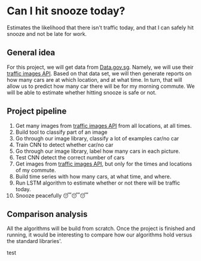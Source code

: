 # Can I hit snooze today?
Estimates the likelihood that there isn't traffic today, and that I can safely hit snooze and not be late for work.

## General idea
For this project, we will get data from [Data.gov.sg](https://data.gov.sg/developer). Namely, we will use their [traffic images API](https://data.gov.sg/dataset/traffic-images). Based on that data set, we will then generate reports on how many cars are at which location, and at what time. In turn, that will allow us to predict how many car there will be for my morning commute. We will be able to estimate whether hitting snooze is safe or not.

## Project pipeline

1. Get many images from [traffic images API](https://data.gov.sg/dataset/traffic-images) from all locations, at all times.
2. Build tool to classify part of an image
3. Go through our image library, classify a lot of examples car/no car
4. Train CNN to detect whether car/no car
5. Go through our image library, label how many cars in each picture.
6. Test CNN detect the correct number of cars
7. Get images from [traffic images API](https://data.gov.sg/dataset/traffic-images), but only for the times and locations of my commute.
8. Build time series with how many cars, at what time, and where.
9. Run LSTM algorithm to estimate whether or not there will be traffic today.
10. Snooze peacefully 😴😴😴

## Comparison analysis
All the algorithms will be build from scratch. Once the project is finished and running, it would be interesting to compare how our algorithms hold versus the standard libraries'.

test

